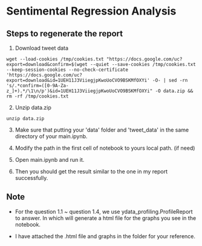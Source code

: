 #  Sentimental Regression Analysis

## Steps to regenerate the report

1. Download tweet data

```
wget --load-cookies /tmp/cookies.txt "https://docs.google.com/uc?export=download&confirm=$(wget --quiet --save-cookies /tmp/cookies.txt --keep-session-cookies --no-check-certificate 'https://docs.google.com/uc?export=download&id=1UEH11J3ViiegjpKwoUoCVO9BSKMfOXYi' -O- | sed -rn 's/.*confirm=([0-9A-Za-z_]+).*/\1\n/p')&id=1UEH11J3ViiegjpKwoUoCVO9BSKMfOXYi" -O data.zip && rm -rf /tmp/cookies.txt
```

2. Unzip data.zip

```
unzip data.zip
```

3. Make sure that putting your 'data' folder and 'tweet_data' in the same directory of your main.ipynb.

4. Modify the path in the first cell of notebook to yours local path. (if need)

5. Open main.ipynb and run it.

6. Then you should get the result similar to the one in my report successfully.



## Note
    
- For the question 1.1 ~ question 1.4, we use ydata_profiling.ProfileReport to answer. In which will generate a html file for the graphs you see in the notebook.

- I have attached the .html file and graphs in the folder for your reference. 


